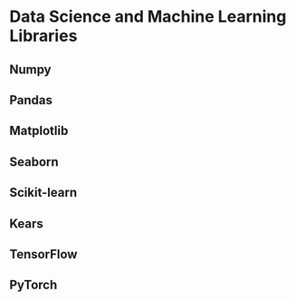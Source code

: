 # Data Science and Machine Learning Libraries

## Numpy
## Pandas
## Matplotlib
## Seaborn
## Scikit-learn
## Kears
## TensorFlow
## PyTorch